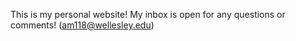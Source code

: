 This is my personal website! My inbox is open for any questions or comments! (am118@wellesley.edu) 
